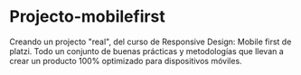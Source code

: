 # Projecto-mobilefirst
Creando un projecto "real", del curso de Responsive Design: Mobile first de platzi. Todo un conjunto de buenas prácticas y metodologías que llevan a crear un producto 100% optimizado para dispositivos móviles.
